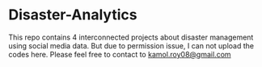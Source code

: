 # Disaster-Analytics
This repo contains 4 interconnected projects about disaster management using social media data. But due to permission issue, I can not upload the codes here. Please feel free to contact to kamol.roy08@gmail.com

